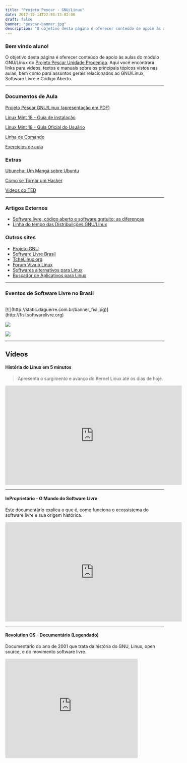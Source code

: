 ```yaml
---
title: "Projeto Pescar - GNU/Linux"
date: 2017-12-14T22:58:13-02:00
draft: false
banner: "pescar-banner.jpg"
description: "O objetivo desta página é oferecer conteúdo de apoio às aulas do módulo GNU/Linux do Projeto Pescar Unidade Procempa. Aqui você encontrará links para vídeos, textos e manuais sobre os principais tópicos vistos nas aulas, bem como para assuntos gerais relacionados ao GNU/Linux e Software Livre."
---
```


### Bem vindo aluno!  <i class="fa fa-linux "></i>
O objetivo desta página é oferecer conteúdo de apoio às aulas do módulo GNU/Linux do [Projeto Pescar Unidade Procempa](http://www2.portoalegre.rs.gov.br/pescar). Aqui você encontrará links para vídeos, textos e manuais sobre os principais tópicos vistos nas aulas, bem como para assuntos gerais relacionados ao GNU/Linux, Software Livre e Código Aberto.


----

### Documentos de Aula
<i class="fa fa-file-pdf-o"></i> [Projeto Pescar GNU/Linux (apresentação em PDF)](http://static.daguerre.com.br/Projeto_Pescar_GNU_Linux.pdf?attredirects=0)

<i class="fa fa-file-text-o"></i> [Linux Mint 18 - Guia de instalação](https://linuxmint-installation-guide.readthedocs.io/pt_BR/latest/)

<i class="fa fa-file-pdf-o"></i> [Linux Mint 18 - Guia Oficial do Usuário](https://linuxmint.com/documentation/user-guide/Cinnamon/portuguese_brazil_18.0.pdf)

<i class="fa fa-file-text-o"></i> [Linha de Comando](/pescar/cli)

<i class="fa fa-file-text-o"></i> [Exercícios de aula](/pescar/exercicios)

### Extras
<i class="fa fa-file-text-o"></i> [Ubunchu: Um Mangá sobre Ubuntu](/pt/posts/2016-04-17_ubunchu/)

<i class="fa fa-file-text-o"></i> [Como se Tornar um Hacker](/hacker-howto/)

<i class="fa fa-file-video-o"></i> [Vídeos do TED](/pescar/ted/)

----

### Artigos Externos
* [Software livre, código aberto e software gratuito: as diferenças](http://www.infowester.com/freexopen.php)
* [Linha do tempo das Distribuilções GNU/Linux](http://futurist.se/gldt/)


### Outros sites
* [Projeto GNU](http://www.gnu.org/philosophy/free-sw.pt-br.html)
* [Software Livre Brasil](http://softwarelivre.org/)
* [TcheLinux.org](http://tchelinux.org/)
* [Forum Viva o Linux](http://www.vivaolinux.com.br/)
* [Softwares alternativos para Linux](http://www.linuxalt.com/)
* [Buscador de Aplicativos para Linux](http://linuxappfinder.com/alternatives)

----

### Eventos de Software Livre no Brasil
<br/>
[![](http://static.daguerre.com.br/banner_fisl.jpg)](http://fisl.softwarelivre.org)


[![](http://static.daguerre.com.br/banner_latinoware.jpg)](http://latinoware.org/)

[![](http://static.daguerre.com.br/banner_flisol.jpg)](https://flisol.info/FLISOL2018/Brasil)


----

## Vídeos

#### História do Linux em 5 minutos

>Apresenta o surgimento e avanço do Kernel Linux até os dias de hoje.

<div class="video-container">
    <iframe width="560" height="315" src="https://www.youtube.com/embed/oqHsiFeQK30" frameborder="0" allowfullscreen></iframe>
</div>

---

#### InProprietário - O Mundo do Software Livre

Este documentário explica o que é, como funciona o ecossistema do software livre e sua origem histórica.

<div class="video-container">
    <iframe width="560" height="315" src="https://www.youtube.com/embed/MKDn9quw5sc" frameborder="0" allowfullscreen></iframe>
</div>

---

#### Revolution OS - Documentário (Legendado)

 Documentário do ano de 2001 que trata da história do GNU, Linux, open source, e do movimento software livre.

<div class="video-container">
    <iframe width="420" height="315" src="https://www.youtube.com/embed/plMxWpXhqig" frameborder="0" allowfullscreen></iframe>
</div>
